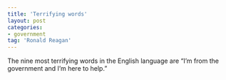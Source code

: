 ```yaml
---
title: 'Terrifying words'
layout: post
categories:
- government
tag: 'Ronald Reagan'
---
```


The nine most terrifying words in the English language are “I’m from the government and I’m here to help.”
